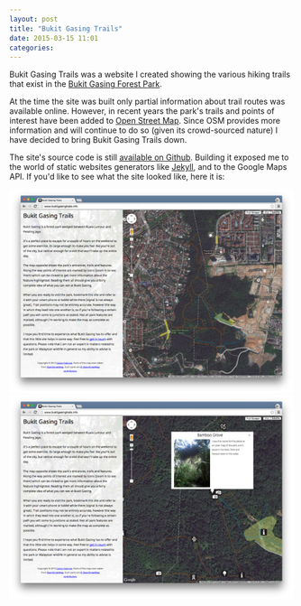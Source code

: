 ```yaml
---
layout: post
title: "Bukit Gasing Trails"
date: 2015-03-15 11:01
categories:
---
```


Bukit Gasing Trails was a website I created showing the various hiking trails that exist in the [Bukit Gasing Forest Park](http://www.bukitgasing.org/bukitgasingforestpark.htm).

<!-- more -->

At the time the site was built only partial information about trail routes was available online. However, in recent years the park's trails and points of interest have been added to [Open Street Map](http://www.openstreetmap.org/#map=16/3.0974/101.6570). Since OSM provides more information and will continue to do so (given its crowd-sourced nature) I have decided to bring Bukit Gasing Trails down.

The site's source code is still [available on Github](https://github.com/calumhalcrow/bukit-gasing-trails). Building it exposed me to the world of static websites generators like [Jekyll](http://jekyllrb.com/), and to the Google Maps API. If you'd like to see what the site looked like, here it is:

![High-level](/images/bgt1.jpg)
![Details](/images/bgt2.jpg)
